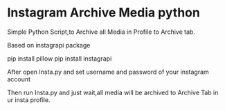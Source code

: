 # Instagram Archive Media python
Simple Python Script,to Archive all Media in Profile to Archive tab.


Based on instagrapi package 

pip install pillow
pip install instagrapi

After open Insta.py and set username and password  of your instagram account 

Then run Insta.py and just wait,all media will be archived to Archive Tab in ur insta profile.
